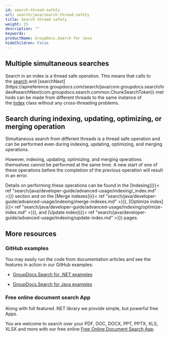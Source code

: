 ```yaml
---
id: search-thread-safety
url: search/java/search-thread-safety
title: Search thread safety
weight: 25
description: ""
keywords: 
productName: GroupDocs.Search for Java
hideChildren: False
---
```

## Multiple simultaneous searches

Search in an index is a thread safe operation. This means that calls to the [search](https://apireference.groupdocs.com/search/java/com.groupdocs.search/Index#search(java.lang.String)) and [searchNext](https://apireference.groupdocs.com/search/java/com.groupdocs.search/Index#searchNext(com.groupdocs.search.common.ChunkSearchToken)) methods can be made from different threads to the same instance of the [Index](https://apireference.groupdocs.com/search/java/com.groupdocs.search/Index) class without any cross-threading problems.

## Search during indexing, updating, optimizing, or merging operation

Simultaneous search from different threads is a thread safe operation and can be performed even during indexing, updating, optimizing, and merging operations.

However, indexing, updating, optimizing, and merging operations themselves cannot be performed at the same time. A new start of one of these operations before the completion of the previous operation will result in an error.

Details on performing these operations can be found in the [Indexing]({{< ref "search/java/developer-guide/advanced-usage/indexing/_index.md" >}}) section and on the [Merge indexes]({{< ref "search/java/developer-guide/advanced-usage/indexing/merge-indexes.md" >}}), [Optimize index]({{< ref "search/java/developer-guide/advanced-usage/indexing/optimize-index.md" >}}), and [Update index]({{< ref "search/java/developer-guide/advanced-usage/indexing/update-index.md" >}}) pages.

## More resources

### GitHub examples

You may easily run the code from documentation articles and see the features in action in our GitHub examples:

*   [GroupDocs.Search for .NET examples](https://github.com/groupdocs-search/GroupDocs.Search-for-.NET)
    
*   [GroupDocs.Search for Java examples](https://github.com/groupdocs-search/GroupDocs.Search-for-Java)
    

### Free online document search App

Along with full featured .NET library we provide simple, but powerful free Apps.

You are welcome to search over your PDF, DOC, DOCX, PPT, PPTX, XLS, XLSX and more with our free online [Free Online Document Search App](https://products.groupdocs.app/search).
